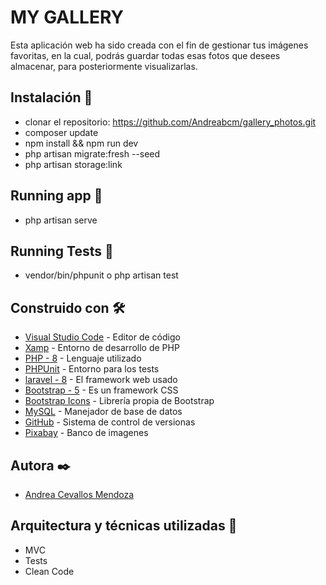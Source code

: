 # MY GALLERY

Esta aplicación web ha sido creada con el fin de gestionar tus imágenes favoritas, en la cual, podrás guardar todas esas fotos que desees almacenar, para posteriormente visualizarlas.


## Instalación 🚀

- clonar el repositorio: https://github.com/Andreabcm/gallery_photos.git
- composer update
- npm install && npm run dev
- php artisan migrate:fresh --seed
- php artisan storage:link


## Running app 📌
- php artisan serve


## Running Tests 📌

- vendor/bin/phpunit o php artisan test


## Construido con 🛠️

* [Visual Studio Code](https://code.visualstudio.com/) - Editor de código
* [Xamp](https://www.apachefriends.org/es/index.html) - Entorno de desarrollo de PHP
* [PHP - 8](https://www.php.net/) - Lenguaje utilizado
* [PHPUnit](https://phpunit.de/) - Entorno para los tests
* [laravel - 8](https://laravel.com/) - El framework web usado
* [Bootstrap - 5](https://getbootstrap.com/) - Es un framework CSS
* [Bootstrap Icons](https://icons.getbootstrap.com/) - Librería propia de Bootstrap
* [MySQL](https://www.mysql.com/) - Manejador de base de datos
* [GitHub](https://github.com/) - Sistema de control de versionas
* [Pixabay](https://pixabay.com/es/) - Banco de imagenes


## Autora ✒️

- [Andrea Cevallos Mendoza](https://www.linkedin.com/in/-andrea-c-m/)


## Arquitectura y técnicas utilizadas 📖

- MVC
- Tests
- Clean Code

